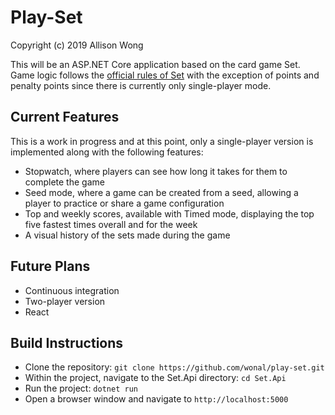 # Play-Set

Copyright (c) 2019 Allison Wong

This will be an ASP.NET Core application based on the card game Set.  Game logic follows the [official rules of Set](https://www.setgame.com/file/set-english) with the exception of points and penalty points since there is currently only single-player mode.

## Current Features

This is a work in progress and at this point, only a single-player version is implemented along with the following features:
- Stopwatch, where players can see how long it takes for them to complete the game
- Seed mode, where a game can be created from a seed, allowing a player to practice or share a game configuration
- Top and weekly scores, available with Timed mode, displaying the top five fastest times overall and for the week
- A visual history of the sets made during the game

## Future Plans

- Continuous integration
- Two-player version
- React

## Build Instructions

- Clone the repository: `git clone https://github.com/wonal/play-set.git`	
- Within the project, navigate to the Set.Api directory: `cd Set.Api`		
- Run the project: `dotnet run`	
- Open a browser window and navigate to `http://localhost:5000`












